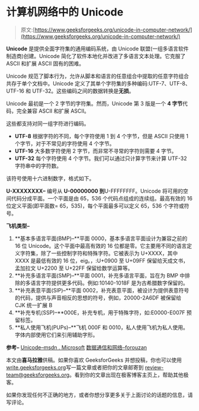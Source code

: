 # 计算机网络中的 Unicode

> 原文:[https://www.geeksforgeeks.org/unicode-in-computer-network/](https://www.geeksforgeeks.org/unicode-in-computer-network/)

**Unicode** 是提供全面字符集的通用编码系统，由 Unicode 联盟(一组多语言软件制造商)创建。Unicode 简化了软件本地化并改进了多语言文本处理。它克服了 ASCII 和扩展 ASCII 固有的困难。

Unicode 规范了脚本行为，允许从脚本和语言的任意组合中提取的任意字符组合共存于单个文档中。Unicode 定义了其单个字符集的多种编码:UTF-7、UTF-8、UTF-16 和 UTF-32。这些编码之间的数据转换是**无损**。

Unicode 最初是一个 2 字节的字符集。然而，Unicode 第 3 版是一个 **4 字节**代码，完全兼容 ASCII 和扩展 ASCII。

这些都支持对同一组字符进行编码。

*   **UTF-8** 根据字符的不同，每个字符使用 1 到 4 个字节，但是 ASCII 只使用 1 个字节，对于不常见的字符使用 4 个字节。
*   **UTF-16** 大多数字符使用 2 字节，而非常不寻常的字符则需要 4 字节。
*   **UTF-32** 每个字符使用 4 个字节。我们可以通过只计算字节来计算 UTF-32 字符串中的字符数。

该符号使用十六进制数字，格式如下。

**U-XXXXXXXX–**
编号从 **U-00000000 到**U-FFFFFFFF。Unicode 将可用的空间代码分成平面。一个平面是由 65，536 个代码点组成的连续组。最高有效的 16 位定义平面(即平面数= 65，535)，每个平面最多可以定义 65，536 个字符或符号。

**飞机类型–**

1.  **基本多语言平面(BMP)–**平面 0000，基本多语言平面设计为兼容之前的 16 位 Unicode。这个平面中最高有效的 16 位都是零。它主要用不同的语言定义字符集，除了一些控制字符和特殊字符。它被表示为 U+XXXX，其中 XXXX 是最低有效的 16 位，eig。，:U+0900 至 U+09FF 保留给天成文书，孟加拉文 U+2200 至 U+22FF 保留给数学运算等。
2.  **补充多语言平面(SMP)–**平面 0001，补充多语言平面，旨在为 BMP 中排除的多语言字符提供更多代码。例如:10140-1018F 是为古希腊数字保留的。
3.  **补充表意平面(SIP)–**平面 0002，补充表意平面，被设计为提供表意符号的代码，提供与声音相反的思想的符号，例如，20000-2A6DF 被保留给 CJK 统一扩展 B
4.  **补充专机(SSP)–**000E，补充专机，用于特殊字符，如:E0000-E007F 预留标签。
5.  **私人使用飞机(PUPs)–**飞机 000F 和 0010，私人使用飞机为私人使用。字体内部使用它们来引用辅助字形。

**参考–**
[Unicode–msdn . Microsoft](https://msdn.microsoft.com/en-us/library/windows/desktop/dd374081(v=vs.85).aspx)
[数据通信和网络–forouzan](https://www.amazon.in/DATA-COMMUNICATIONS-NETWORKING-Behrouz-Forouzan/dp/0070634149?tag=googinhydr18418-21&tag=googinkenshoo-21&ascsubtag=de868647-8ef7-4c04-95d3-420ac73e7aac)

本文由**喜马拉雅**供稿。如果你喜欢 GeeksforGeeks 并想投稿，你也可以使用[write.geeksforgeeks.org](https://write.geeksforgeeks.org)写一篇文章或者把你的文章邮寄到 review-team@geeksforgeeks.org。看到你的文章出现在极客博客主页上，帮助其他极客。

如果你发现任何不正确的地方，或者你想分享更多关于上面讨论的话题的信息，请写评论。